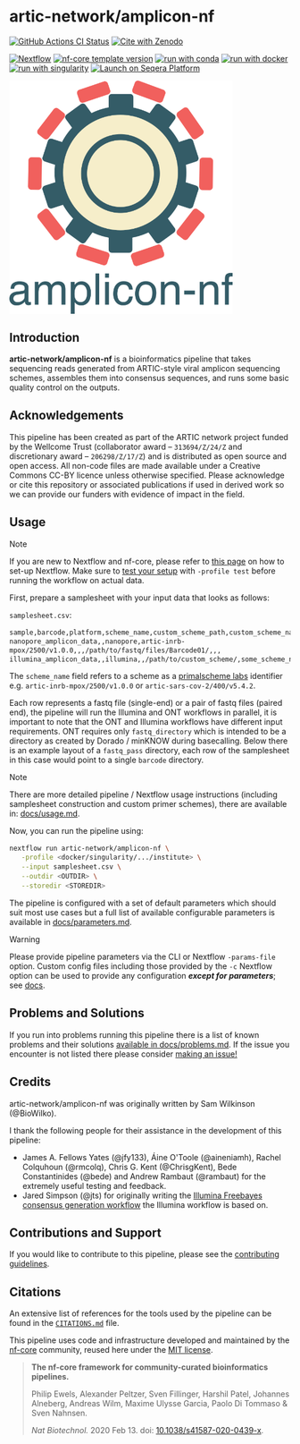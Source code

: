 # artic-network/amplicon-nf

[![GitHub Actions CI Status](https://github.com/artic-network/amplicon-nf/actions/workflows/nf-test.yml/badge.svg)](https://github.com/artic-network/amplicon-nf/actions/workflows/nf-test.yml)
[![Cite with Zenodo](http://img.shields.io/badge/DOI-10.5281/zenodo.XXXXXXX-1073c8?labelColor=000000)](https://doi.org/10.5281/zenodo.XXXXXXX)

[![Nextflow](https://img.shields.io/badge/version-%E2%89%A524.04.2-green?style=flat&logo=nextflow&logoColor=white&color=%230DC09D&link=https%3A%2F%2Fnextflow.io)](https://www.nextflow.io/)
[![nf-core template version](https://img.shields.io/badge/nf--core_template-3.3.1-green?style=flat&logo=nfcore&logoColor=white&color=%2324B064&link=https%3A%2F%2Fnf-co.re)](https://github.com/nf-core/tools/releases/tag/3.3.1)
[![run with conda](http://img.shields.io/badge/run%20with-conda-3EB049?labelColor=000000&logo=anaconda)](https://docs.conda.io/en/latest/)
[![run with docker](https://img.shields.io/badge/run%20with-docker-0db7ed?labelColor=000000&logo=docker)](https://www.docker.com/)
[![run with singularity](https://img.shields.io/badge/run%20with-singularity-1d355c.svg?labelColor=000000)](https://sylabs.io/docs/)
[![Launch on Seqera Platform](https://img.shields.io/badge/Launch%20%F0%9F%9A%80-Seqera%20Platform-%234256e7)](https://cloud.seqera.io/launch?pipeline=https://github.com/artic-network/amplicon-nf)

<img src="/assets/amplicon-nf-badge.png" alt="amplicon-nf logo" width="400" align="center">

## Introduction

**artic-network/amplicon-nf** is a bioinformatics pipeline that takes sequencing reads generated from ARTIC-style viral amplicon sequencing schemes, assembles them into consensus sequences, and runs some basic quality control on the outputs.

<!-- TODO nf-core:
   Complete this sentence with a 2-3 sentence summary of what types of data the pipeline ingests, a brief overview of the
   major pipeline sections and the types of output it produces. You're giving an overview to someone new
   to nf-core here, in 15-20 seconds. For an example, see https://github.com/nf-core/rnaseq/blob/master/README.md#introduction
-->



<!-- TODO nf-core: Include a figure that guides the user through the major workflow steps. Many nf-core
     workflows use the "tube map" design for that. See https://nf-co.re/docs/guidelines/graphic_design/workflow_diagrams#examples for examples.   -->
<!-- TODO nf-core: Fill in short bullet-pointed list of the default steps in the pipeline -->

## Acknowledgements

This pipeline has been created as part of the ARTIC network project funded by the Wellcome Trust (collaborator award – `313694/Z/24/Z` and discretionary award – `206298/Z/17/Z`) and is distributed as open source and open access. All non-code files are made available under a Creative Commons CC-BY licence unless otherwise specified. Please acknowledge or cite this repository or associated publications if used in derived work so we can provide our funders with evidence of impact in the field.

## Usage

> [!NOTE]
> If you are new to Nextflow and nf-core, please refer to [this page](https://nf-co.re/docs/usage/installation) on how to set-up Nextflow. Make sure to [test your setup](https://nf-co.re/docs/usage/introduction#how-to-run-a-pipeline) with `-profile test` before running the workflow on actual data.

First, prepare a samplesheet with your input data that looks as follows:

`samplesheet.csv`:

```csv
sample,barcode,platform,scheme_name,custom_scheme_path,custom_scheme_name,fastq_directory,fastq_1,fastq_2
nanopore_amplicon_data,,nanopore,artic-inrb-mpox/2500/v1.0.0,,,/path/to/fastq/files/Barcode01/,,,
illumina_amplicon_data,,illumina,,/path/to/custom_scheme/,some_scheme_name,,/path/to/fastq/files/AEG588A1_S1_L002_R1_001.fastq.gz,/path/to/fastq/files/AEG588A1_S1_L002_R2_001.fastq.gz
```

The `scheme_name` field refers to a scheme as a [primalscheme labs](https://labs.primalscheme.com/) identifier e.g. `artic-inrb-mpox/2500/v1.0.0` or `artic-sars-cov-2/400/v5.4.2`.

Each row represents a fastq file (single-end) or a pair of fastq files (paired end), the pipeline will run the Illumina and ONT workflows in parallel, it is important to note that the ONT and Illumina workflows have different input requirements. ONT requires only `fastq_directory` which is intended to be a directory as created by Dorado / minKNOW during basecalling. Below there is an example layout of a `fastq_pass` directory, each row of the samplesheet in this case would point to a single `barcode` directory.

> [!NOTE]
> There are more detailed pipeline / Nextflow usage instructions (including samplesheet construction and custom primer schemes), there are available in: [docs/usage.md](docs/usage.md).

Now, you can run the pipeline using:

```bash
nextflow run artic-network/amplicon-nf \
   -profile <docker/singularity/.../institute> \
   --input samplesheet.csv \
   --outdir <OUTDIR> \
   --storedir <STOREDIR> 
```

The pipeline is configured with a set of default parameters which should suit most use cases but a full list of available configurable parameters is available in [docs/parameters.md](https://github.com/artic-network/amplicon-nf/blob/main/docs/parameters.md).

> [!WARNING]
> Please provide pipeline parameters via the CLI or Nextflow `-params-file` option. Custom config files including those provided by the `-c` Nextflow option can be used to provide any configuration _**except for parameters**_; see [docs](https://nf-co.re/docs/usage/getting_started/configuration#custom-configuration-files).

## Problems and Solutions

If you run into problems running this pipeline there is a list of known problems and their solutions [available in docs/problems.md](docs/problems.md). If the issue you encounter is not listed there please consider [making an issue!](https://github.com/artic-network/amplicon-nf/issues/new/choose)

## Credits

artic-network/amplicon-nf was originally written by Sam Wilkinson (@BioWilko).

I thank the following people for their assistance in the development of this pipeline:

* James A. Fellows Yates (@jfy133), Áine O'Toole (@aineniamh), Rachel Colquhoun (@rmcolq), Chris G. Kent (@ChrisgKent), Bede Constantinides (@bede) and Andrew Rambaut (@rambaut) for the extremely useful testing and feedback.
* Jared Simpson (@jts) for originally writing the [Illumina Freebayes consensus generation workflow](https://github.com/jts/ncov2019-artic-nf/blob/6ecf07bef462bfb896ae91629c49116761c03175/modules/illumina.nf#L174-L227) the Illumina workflow is based on.

## Contributions and Support

If you would like to contribute to this pipeline, please see the [contributing guidelines](.github/CONTRIBUTING.md).

## Citations

<!-- TODO nf-core: Add citation for pipeline after first release. Uncomment lines below and update Zenodo doi and badge at the top of this file. -->
<!-- If you use artic-network/amplicon-nf for your analysis, please cite it using the following doi: [10.5281/zenodo.XXXXXX](https://doi.org/10.5281/zenodo.XXXXXX) -->

An extensive list of references for the tools used by the pipeline can be found in the [`CITATIONS.md`](CITATIONS.md) file.

This pipeline uses code and infrastructure developed and maintained by the [nf-core](https://nf-co.re) community, reused here under the [MIT license](https://github.com/nf-core/tools/blob/main/LICENSE).

> **The nf-core framework for community-curated bioinformatics pipelines.**
>
> Philip Ewels, Alexander Peltzer, Sven Fillinger, Harshil Patel, Johannes Alneberg, Andreas Wilm, Maxime Ulysse Garcia, Paolo Di Tommaso & Sven Nahnsen.
>
> _Nat Biotechnol._ 2020 Feb 13. doi: [10.1038/s41587-020-0439-x](https://dx.doi.org/10.1038/s41587-020-0439-x).
